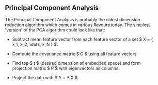 Principal Component Analysis
----------------------------

The Principal Component Analysis is probably the oldest dimension reduction algorithm which comes
in various flavours today. The simplest 'version' of the PCA algorithm could look like that:

* Subtract mean feature vector from each feature vector of a set $ X = \{ x\_1, x\_2, \dots, x\_N \} $.

* Compute the covariance matrix $ C $ using all feature vectors.

* Find top $ t $ (desired dimension of embedded space) and form projection matrix $ P $ with eigenvectors
  as columns.

* Project the data with $ Y = P X $.
